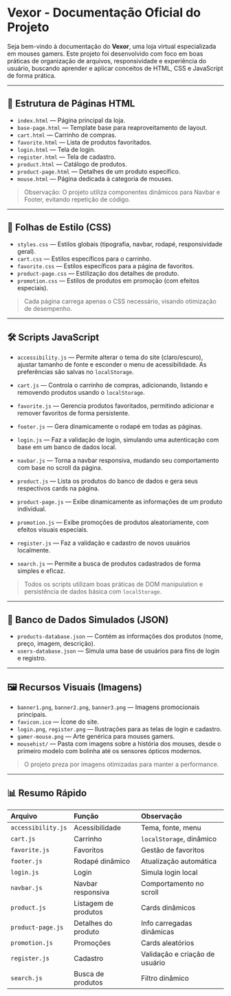 # Vexor - Documentação Oficial do Projeto

Seja bem-vindo à documentação do **Vexor**, uma loja virtual especializada em mouses gamers. Este projeto foi desenvolvido com foco em boas práticas de organização de arquivos, responsividade e experiência do usuário, buscando aprender e aplicar conceitos de HTML, CSS e JavaScript de forma prática.

---

## 📄 Estrutura de Páginas HTML

- `index.html` — Página principal da loja.
- `base-page.html` — Template base para reaproveitamento de layout.
- `cart.html` — Carrinho de compras.
- `favorite.html` — Lista de produtos favoritados.
- `login.html` — Tela de login.
- `register.html` — Tela de cadastro.
- `product.html` — Catálogo de produtos.
- `product-page.html` — Detalhes de um produto específico.
- `mouse.html` — Página dedicada à categoria de mouses.

> Observação: O projeto utiliza componentes dinâmicos para Navbar e Footer, evitando repetição de código.

---

## 🌈 Folhas de Estilo (CSS)

- `styles.css` — Estilos globais (tipografia, navbar, rodapé, responsividade geral).
- `cart.css` — Estilos específicos para o carrinho.
- `favorite.css` — Estilos específicos para a página de favoritos.
- `product-page.css` — Estilização dos detalhes de produto.
- `promotion.css` — Estilos de produtos em promoção (com efeitos especiais).

> Cada página carrega apenas o CSS necessário, visando otimização de desempenho.

---

## 🛠️ Scripts JavaScript

- `accessibility.js` — Permite alterar o tema do site (claro/escuro), ajustar tamanho de fonte e esconder o menu de acessibilidade. As preferências são salvas no `localStorage`.

- `cart.js` — Controla o carrinho de compras, adicionando, listando e removendo produtos usando o `localStorage`.

- `favorite.js` — Gerencia produtos favoritados, permitindo adicionar e remover favoritos de forma persistente.

- `footer.js` — Gera dinamicamente o rodapé em todas as páginas.

- `login.js` — Faz a validação de login, simulando uma autenticação com base em um banco de dados local.

- `navbar.js` — Torna a navbar responsiva, mudando seu comportamento com base no scroll da página.

- `product.js` — Lista os produtos do banco de dados e gera seus respectivos cards na página.

- `product-page.js` — Exibe dinamicamente as informações de um produto individual.

- `promotion.js` — Exibe promoções de produtos aleatoriamente, com efeitos visuais especiais.

- `register.js` — Faz a validação e cadastro de novos usuários localmente.

- `search.js` — Permite a busca de produtos cadastrados de forma simples e eficaz.

> Todos os scripts utilizam boas práticas de DOM manipulation e persistência de dados básica com `localStorage`.

---

## 📂 Banco de Dados Simulados (JSON)

- `products-database.json` — Contém as informações dos produtos (nome, preço, imagem, descrição).
- `users-database.json` — Simula uma base de usuários para fins de login e registro.

---

## 🖼️ Recursos Visuais (Imagens)

- `banner1.png`, `banner2.png`, `banner3.png` — Imagens promocionais principais.
- `favicon.ico` — Ícone do site.
- `login.png`, `register.png` — Ilustrações para as telas de login e cadastro.
- `gamer-mouse.png` — Arte genérica para mouses gamers.
- `mousehist/` — Pasta com imagens sobre a história dos mouses, desde o primeiro modelo com bolinha até os sensores ópticos modernos.

> O projeto preza por imagens otimizadas para manter a performance.

---

## 📊 Resumo Rápido

| Arquivo | Função | Observação |
|:---|:---|:---|
| `accessibility.js` | Acessibilidade | Tema, fonte, menu |
| `cart.js` | Carrinho | `localStorage`, dinâmico |
| `favorite.js` | Favoritos | Gestão de favoritos |
| `footer.js` | Rodapé dinâmico | Atualização automática |
| `login.js` | Login | Simula login local |
| `navbar.js` | Navbar responsiva | Comportamento no scroll |
| `product.js` | Listagem de produtos | Cards dinâmicos |
| `product-page.js` | Detalhes do produto | Info carregadas dinâmicas |
| `promotion.js` | Promoções | Cards aleatórios |
| `register.js` | Cadastro | Validação e criação de usuário |
| `search.js` | Busca de produtos | Filtro dinâmico |

